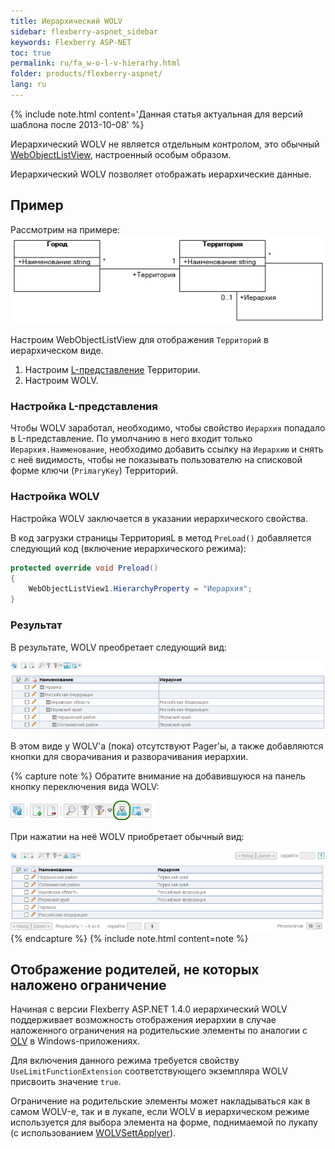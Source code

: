 ```yaml
---
title: Иерархический WOLV
sidebar: flexberry-aspnet_sidebar
keywords: Flexberry ASP-NET
toc: true
permalink: ru/fa_w-o-l-v-hierarhy.html
folder: products/flexberry-aspnet/
lang: ru
---
```


{% include note.html content='Данная статья актуальная для версий шаблона после 2013-10-08' %}

Иерархический WOLV не является отдельным контролом, это обычный [WebObjectListView](fa_web-object-list-view.html), настроенный особым образом.

Иерархический WOLV позволяет отображать иерархические данные.

## Пример

Рассмотрим на примере:
![](/images/pages/img/CaseberryWeb/wolv/WOLVHierarhyDiagramm.png)

Настроим WebObjectListView для отображения `Территорий` в иерархическом виде.

1. Настроим [L-представление](l-view.html) Территории.
2. Настроим WOLV.

### Настройка L-представления

Чтобы WOLV заработал, необходимо, чтобы свойство `Иерархия` попадало в L-представление. По умолчанию в него входит только `Иерархия.Наименование`, необходимо
добавить ссылку на `Иерархию` и снять с неё видимость, чтобы не показывать пользователю на списковой форме ключи (`PrimaryKey`) Территорий.

### Настройка WOLV

Настройка WOLV заключается в указании иерархического свойства.

В код загрузки страницы ТерриторияL в метод `PreLoad()` добавляется следующий код (включение иерархического режима):

```cs
protected override void Preload()
{
    WebObjectListView1.HierarchyProperty = "Иерархия";
}
```


### Результат

В результате, WOLV преобретает следующий вид:

![](/images/pages/img/CaseberryWeb/wolv/WOLVHierarhicalView.png)

В этом виде у WOLV'а (пока) отсутствуют Pager'ы, а также добавляются кнопки для сворачивания и разворачивания иерархии.

{% capture note %}
Обратите внимание на добавившуюся на панель кнопку переключения вида WOLV:

![](/images/pages/img/CaseberryWeb/wolv/WOLVHierarhicalPanel.png)

При нажатии на неё WOLV приобретает обычный вид:

![](/images/pages/img/CaseberryWeb/wolv/WOLVSimpleView.png)
{% endcapture %}
{% include note.html content=note %}

## Отображение родителей, не которых наложено ограничение

Начиная с версии Flexberry ASP.NET 1.4.0 иерархический WOLV поддерживает возможность отображения иерархии в случае наложенного ограничения на родительские
элементы по аналогии с [OLV](object-list-view.html) в Windows-приложениях.

Для включения данного режима требуется свойству `UseLimitFunctionExtension` соответствующего экземпляра WOLV присвоить значение `true`.

Ограничение на родительские элементы может накладываться как в самом WOLV-е, так и в лукапе, если WOLV в иерархическом режиме используется для выбора элемента
на форме, поднимаемой по лукапу (с использованием [WOLVSettApplyer](wolv-sett-applyer.html)).


